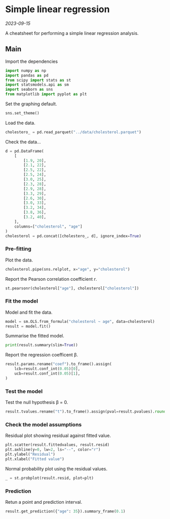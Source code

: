
# Simple linear regression

*2023-09-15*

A cheatsheet for performing a simple linear regression analysis.

## Main

Import the dependencies

```python
import numpy as np
import pandas as pd
from scipy import stats as st
import statsmodels.api as sm
import seaborn as sns
from matplotlib import pyplot as plt
```

Set the graphing default.

```python
sns.set_theme()
```

Load the data.

```python
cholestero_ = pd.read_parquet("../data/cholesterol.parquet")
```

Check the data...

```python
d = pd.DataFrame(
    [
        [1.9, 20],
        [2.1, 22],
        [2.5, 22],
        [2.5, 24],
        [3.0, 25],
        [2.3, 28],
        [2.9, 28],
        [3.3, 29],
        [2.6, 30],
        [3.0, 33],
        [3.2, 34],
        [3.8, 36],
        [3.2, 40],
    ],
    columns=["cholesterol", "age"]
)
cholesterol = pd.concat([cholestero_, d], ignore_index=True)
```

### Pre-fitting

Plot the data.

```python
cholesterol.pipe(sns.relplot, x="age", y="cholesterol")
```

Report the Pearson correlation coefficient *r*.

```python
st.pearsonr(cholesterol["age"], cholesterol["cholesterol"])
```

### Fit the model

Model and fit the data.

```python
model = sm.OLS.from_formula("cholesterol ~ age", data=cholesterol)
result = model.fit()
```

Summarise the fitted model.

```python
print(result.summary(slim=True))
```

Report the regression coefficent β.

```python
result.params.rename("coef").to_frame().assign(
    lcb=result.conf_int(0.05)[0],
    ucb=result.conf_int(0.05)[1],
)
```

### Test the model

Test the null hypothesis β = 0.

```python
result.tvalues.rename("t").to_frame().assign(pval=result.pvalues).round(4)
```

### Check the model assumptions

Residual plot showing residual against fitted value.

```python
plt.scatter(result.fittedvalues, result.resid)
plt.axhline(y=0, lw=2, ls="--", color="r")
plt.ylabel("Residual")
plt.xlabel("Fitted value")
```

Normal probability plot using the residual values.

```python
_ = st.probplot(result.resid, plot=plt)
```

### Prediction

Retun a point and prediction interval.

```python
result.get_prediction({"age": 35}).summary_frame(0.1)
```
